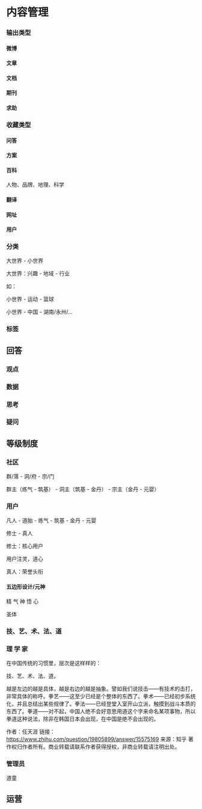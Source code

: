 # 内容管理

### 输出类型

#### 微博

#### 文章

#### 文档

#### 期刊

#### 求助

### 收藏类型

#### 问答

#### 方案

#### 百科

人物、品牌、地理、科学

#### 翻译

#### 网址

#### 用户

### 分类

大世界 - 小世界

大世界：兴趣 - 地域 - 行业

如：

小世界 - 运动 - 篮球

小世界 - 中国 - 湖南/永州/...

### 标签

## 回答

### 观点


### 数据

### 思考


### 疑问

## 等级制度

### 社区



群/落 - 洞/府 - 宗/门

群主（练气 - 筑基） - 洞主（筑基 - 金丹） - 宗主（金丹 - 元婴）

### 用户

凡人 - 道胎 - 练气 - 筑基 - 金丹 - 元婴

修士 - 真人

修士：核心用户

用户注灵，道心

真人：荣誉头衔

#### 五边形设计/元神

精 气 神 悟 心

圣体

### 技、艺、术、法、道

### 理 学 家

在中国传统的习惯里，层次是这样样的：

技、艺、术、法、道。

越是左边的越是具体，越是右边的越是抽象。譬如我们说技击——有技术的击打，非常具体的称呼。拳艺——这至少已经是个整体的东西了。拳术——已经初步系统化，并且总结出某些规律了。拳法——已经登堂入室开山立派，触摸到战斗本质的东西了。拳道——对不起，中国人绝不会好意思用道这个字来命名某项事物，所以拳道这种说法，除非在韩国日本会出现，在中国是绝不会出现的。

作者：任天涯
链接：https://www.zhihu.com/question/19805899/answer/15575169
来源：知乎
著作权归作者所有。商业转载请联系作者获得授权，非商业转载请注明出处。

### 管理员

道童

## 运营

